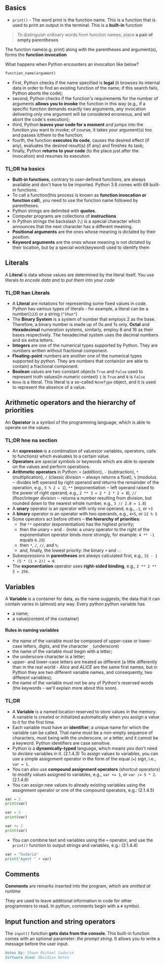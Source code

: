 ```toc
```


## Basics
- `print()` - The word print is the function name. This is a function that is used to print an output in the terminal. This is a **built-in** function

>To distinguish ordinary words from function names, place **a pair of empty parentheses**

The function name(e.g. print) along with the parentheses and argument(s), forms the **function invocation**

What happens when Python encounters an invocation like below?
```python
function_name(argument)
```

-   First, Python checks if the name specified is **legal** (it browses its internal data in order to find an existing function of the name; if this search fails, Python aborts the code);
-   second, Python checks if the function's requirements for the number of arguments **allows you to invoke** the function in this way (e.g., if a specific function demands exactly two arguments, any invocation delivering only one argument will be considered erroneous, and will abort the code's execution);
-   third, Python **leaves your code for a moment** and jumps into the function you want to invoke; of course, it takes your argument(s) too and passes it/them to the function;
-   fourth, the function **executes its code**, causes the desired effect (if any), evaluates the desired result(s) (if any) and finishes its task;
-   finally, Python **returns to your code** (to the place just after the invocation) and resumes its execution.

### TL;DR ha basics
- **Built-in functions**, contrary to user-defined functions, are always available and don't have to be imported. Python 3.8 comes with 69 built-in functions.
- To call a function(this process is known as **function invocation or function call**), you need to use the function name followed by parentheses.
- Python strings are delimited with **quotes**.
- Computer programs are collections of **instructions**
- In Python strings the backslash (`\`) is a special character which announces that the next character has a different meaning.
- **Positional arguments** are the ones whose meaning is dictated by their position.
- **Keyword arguments** are the ones whose meaning is not dictated by their location, but by a special work(keyword) used to identify them

## Literals
A **Literal** is data whose values are determined by the literal itself. You use literals *to encode data and to put them into your code*

### TL;DR han Literals
- A **Literal** are notations for representing some fixed values in code. Python has various types of literals - for example, a literal can be a number(`123`) or a string (`"Shun"`)
- The **Binary System** is a system of number that employs 2 as the base. Therefore, a binary number is made up of 0s and 1s only. **Octal** and **Hexadecimal** numeration systems, similarly, employ 8 and 16 as their bases respectively. The hexadecimal system uses the decimal numbers and six extra letters.
- **Integers** are one of the numerical types supported by Python. They are numbers written without fractional component. 
- **Floating-point** numbers are another one of the numerical types supported by python. They are numbers that contain(or are able to contain) a fractional component.
- **Boolean** values are two constant objects `True` and `False` used to represent truth values(in numeric context) `1` is `True` and `0` is `False` 
- `None` is a literal. This literal is a so-called `NoneType` object, and it is used to represent the absence of a value.

## Arithmetic operators and the hierarchy of priorities
An **Operator** is a symbol of the programming language, which is able to operate on the values.

### TL;DR hne na section
- An **expression** is a combination of values(or variables, operators, calls to functions) which evaluates to a certain value.
- **Operators** are special symbols or keywords which are able to operate on the values and perform operations.
- **Arithmetic operators** in Python: `+` (addition), `-` (subtraction), `*` (multiplication), `/` (classic division ‒ always returns a float), `%` (modulus ‒ divides left operand by right operand and returns the remainder of the operation, e.g., `5 % 2 = 1`), `**` (exponentiation ‒ left operand raised to the power of right operand, e.g., `2 ** 3 = 2 * 2 * 2 = 8`), `//` (floor/integer division ‒ returns a number resulting from division, but rounded down to the nearest whole number, e.g., `3 // 2.0 = 1.0`)
- A **unary** operator is an operator with only one operand, e.g., `-1`, or `+3`
- A **binary** operator is an operator with two operands, e.g., `4+5`, or `12 % 5`
- Some operators act before others – **the hierarchy of priorities**:
	-   the `**` operator (exponentiation) has the highest priority;
	-   then the unary `+` and `-` (note: a unary operator to the right of the exponentiation operator binds more strongly, for example: `4 ** -1` equals `0.25`)
	-   then `*`, `/`, `//`, and `%`;
	-   and, finally, the lowest priority: the binary `+` and `-`.
- Subexpressions in **parentheses** are always calculated first, e.g., `15 - 1 * (5 * (1 + 2)) = 0`.
- The **exponentiation** operator uses **right-sided binding**, e.g., `2 ** 2 ** 3 = 256`.


## Variables
A **Variable** is a container for data, as the name suggests; the data that it can contain varies in (almost) any way. Every python python variable has
- a name;
- a value(content of the container)

#### Rules in naming variables
-   the name of the variable must be composed of upper-case or lower-case letters, digits, and the character `_` (underscore)
-   the name of the variable must begin with a letter;
-   the underscore character is a letter;
-   upper- and lower-case letters are treated as different (a little differently than in the real world - _Alice_ and _ALICE_ are the same first names, but in Python they are two different variable names, and consequently, two different variables);
-   the name of the variable must not be any of Python's reserved words (the keywords - we'll explain more about this soon).

### TL;DR
- A **Variable** is a named location reserved to store values in the memory. A variable is created or initialized automatically when you assign a value to it for the first time.
- Each variable must have an **identifier**; a unique name for which the variable can be called. That name must be a non-empty sequence of characters, must being with the underscore, or a letter, and it cannot be a keyword. Python identifiers are case sensitive.
- Python is a **dynamically-typed** language, which means you don't need to _declare_ variables in it. (2.1.4.3) To assign values to variables, you can use a simple assignment operator in the form of the equal (`=`) sign, i.e., `var = 1`.
- You can also use **compound assignment operators** (shortcut operators) to modify values assigned to variables, e.g., `var += 1`, or `var /= 5 * 2`. (2.1.4.8)
- You can assign new values to already existing variables using the assignment operator or one of the compound operators, e.g.: (2.1.4.5)
```python
var = 2
print(var)

var = 3
print(var)

var += 1
print(var)
```
- You can combine text and variables using the `+` operator, and use the `print()` function to output strings and variables, e.g.: (2.1.4.4)
```python
var = "Sudaria"
print("Agent " + var)
```
## Comments
**Comments** are remarks inserted into the program, which are *omitted at runtime*

They are used to leave additional information in code for other programmers to read. In python, comments begin with a `#` symbol.
## Input function and string operators
The `input()` function **gets data from the console**. This built-in function comes with an optional parameter: *the prompt string*. It allows you to write a message before the user input.


```md
Notes By: Shawn Michael Sudaria
Software Used: Obsidian Notes
```
